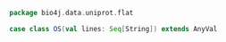 
```scala
package bio4j.data.uniprot.flat

case class OS(val lines: Seq[String]) extends AnyVal

```




[test/scala/LineParsingSpeed.scala]: ../../../test/scala/LineParsingSpeed.scala.md
[test/scala/IsoformSequences.scala]: ../../../test/scala/IsoformSequences.scala.md
[test/scala/lines.scala]: ../../../test/scala/lines.scala.md
[test/scala/testData.scala]: ../../../test/scala/testData.scala.md
[test/scala/FlatFileEntry.scala]: ../../../test/scala/FlatFileEntry.scala.md
[test/scala/EntryParsingSpeed.scala]: ../../../test/scala/EntryParsingSpeed.scala.md
[test/scala/FileReadSpeed.scala]: ../../../test/scala/FileReadSpeed.scala.md
[test/scala/SeqOps.scala]: ../../../test/scala/SeqOps.scala.md
[main/scala/entry.scala]: ../entry.scala.md
[main/scala/isoformSequences.scala]: ../isoformSequences.scala.md
[main/scala/flat/SequenceData.scala]: SequenceData.scala.md
[main/scala/flat/KW.scala]: KW.scala.md
[main/scala/flat/ID.scala]: ID.scala.md
[main/scala/flat/RC.scala]: RC.scala.md
[main/scala/flat/DT.scala]: DT.scala.md
[main/scala/flat/Entry.scala]: Entry.scala.md
[main/scala/flat/GN.scala]: GN.scala.md
[main/scala/flat/parsers.scala]: parsers.scala.md
[main/scala/flat/RG.scala]: RG.scala.md
[main/scala/flat/DR.scala]: DR.scala.md
[main/scala/flat/OG.scala]: OG.scala.md
[main/scala/flat/RL.scala]: RL.scala.md
[main/scala/flat/SQ.scala]: SQ.scala.md
[main/scala/flat/PE.scala]: PE.scala.md
[main/scala/flat/OS.scala]: OS.scala.md
[main/scala/flat/CC.scala]: CC.scala.md
[main/scala/flat/OX.scala]: OX.scala.md
[main/scala/flat/OH.scala]: OH.scala.md
[main/scala/flat/RN.scala]: RN.scala.md
[main/scala/flat/DE.scala]: DE.scala.md
[main/scala/flat/RA.scala]: RA.scala.md
[main/scala/flat/RX.scala]: RX.scala.md
[main/scala/flat/FT.scala]: FT.scala.md
[main/scala/flat/AC.scala]: AC.scala.md
[main/scala/flat/RP.scala]: RP.scala.md
[main/scala/flat/lineTypes.scala]: lineTypes.scala.md
[main/scala/flat/RT.scala]: RT.scala.md
[main/scala/seqOps.scala]: ../seqOps.scala.md
[main/scala/fasta/isoforms.scala]: ../fasta/isoforms.scala.md